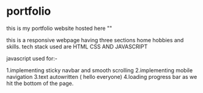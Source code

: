 # portfolio

this is my portfolio website hosted here ""

this is a responsive webpage having three sections home hobbies and skills. tech stack used are HTML CSS AND JAVASCRIPT

javascript used for:-

1.implementing sticky navbar and smooth scrolling
2.implementing mobile navigation
3.text autowritten ( hello everyone)
4.loading progress bar as we hit the bottom of the page.
